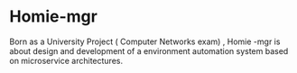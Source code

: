 # Homie-mgr
Born as a University Project ( Computer Networks exam) , Homie -mgr is about design and development of a environment automation system based on microservice architectures.
